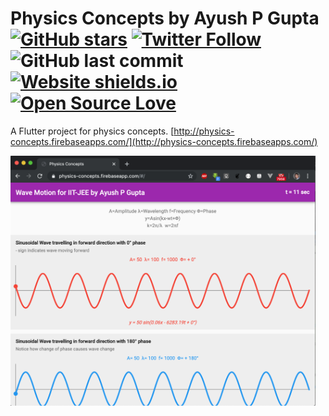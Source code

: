 # Physics Concepts by Ayush P Gupta [![GitHub stars](https://img.shields.io/github/stars/apgapg/flutter_physics_concepts.svg?style=social)](https://github.com/apgapg/flutter_physics_concepts) [![Twitter Follow](https://img.shields.io/twitter/url/https/@ayushpgupta.svg?style=social)](https://twitter.com/ayushpgupta) ![GitHub last commit](https://img.shields.io/github/last-commit/apgapg/flutter_physics_concepts.svg) [![Website shields.io](https://img.shields.io/website-up-down-green-red/http/shields.io.svg)](https://play.google.com/store/apps/details?id=com.coddu.flutterprofile)[![Open Source Love](https://badges.frapsoft.com/os/v2/open-source.svg?v=103)](https://github.com/apgapg/flutter_physics_concepts)

A Flutter project for physics concepts.
[http://physics-concepts.firebaseapps.com/](http://physics-concepts.firebaseapps.com/)

<img src="https://raw.githubusercontent.com/apgapg/flutter_physics_concepts/master/src/s.png"  height = "400" alt="Physics Concepts">
